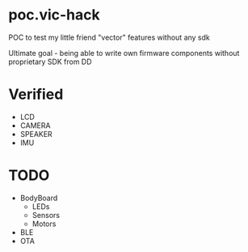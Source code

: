 # poc.vic-hack
POC to test my little friend "vector" features without any sdk

Ultimate goal - being able to write own firmware components without proprietary SDK from DD

# Verified
- LCD
- CAMERA
- SPEAKER
- IMU

# TODO 
- BodyBoard
  - LEDs
  - Sensors
  - Motors
- BLE
- OTA
